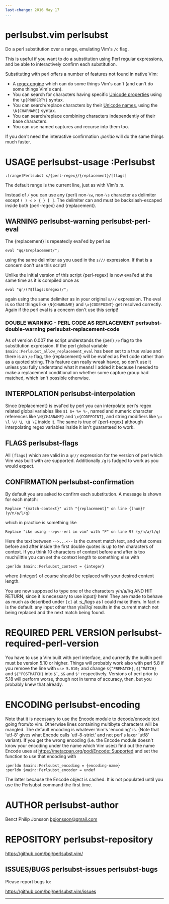 ```yaml
---
last-change: 2016 May 17
...
```


<!--
NOTE TO CONTRIBUTORS

Please note that any text in README.md with Markdown `**strong-emphasis**` will become a vimdoc `*tag-target*` and any text with Markdown `*ordinary-emphasis*` will become a vimdoc `|hot-link|`!
-->

# perlsubst.vim **perlsubst**

Do a perl substitution over a range, emulating Vim's `/c` flag.

This is useful if you want to do a substitution using Perl regular expressions, and be able to interactively confirm each substitution.

Substituting with perl offers a number of features not found in native Vim:

*   A [regex engine][] which can do some things Vim's can't (and can't do some things Vim's can).
*   You can search for characters having specific [Unicode properties][] using the `\p{PROPERTY}` syntax.
*   You can search/replace characters by their [Unicode names][], using the `\N{CHARNAME}` syntax.
*   You can search/replace combining characters independently of their base characters.
*   You can use named captures and recurse into them too.

If you don't need the interactive confirmation _:perldo_ will do the same things much faster.

[regex engine]:         <http://perldoc.perl.org/perlre.html>
[Unicode properties]:   <http://perldoc.perl.org/perluniprops.html>
[Unicode names]:        <http://perldoc.perl.org/charnames.html>

# USAGE		**perlsubst-usage** **:Perlsubst**

````
:[range]Perlsubst s/{perl-regex}/{replacement}/[flags]
````

The default range is the current line, just as with Vim's *:s*.

Instead of `/` you can use any (perl) non-`\w`, non-`\s` character as delimiter except `( ) < > { } [ ]`. The delimiter can and must be backslash-escaped inside both {perl-regex} and {replacement}.

## WARNING		**perlsubst-warning** **perlsubst-perl-eval** 

The {replacement} is repeatedly eval'ed by perl as 

````
eval "qq/$replacement/";
````

using the same delimiter as you used in the `s///` expression. If that is a concern don't use this script!

Unlike the initial version of this script {perl-regex} is now eval'ed at the same time as it is compiled once as

````
eval "qr/(?$flags:$regex)/";
````

again using the same delimiter as in your original `s///` expression. The eval is so that things like `\N{CHARNAME}` and `\x{CODEPOINT}` get resolved correctly. Again if the perl eval is a concern don't use this script!

### DOUBLE WARNING - PERL CODE AS REPLACEMENT		**perlsubst-double-warning** **perlsubst-replacement-code**

As of version 0.007 the script understands the (perl) `/e` flag to the substitution expression. If the perl global variable `$main::Perlsubst_allow_replacement_eval` has been set to a true value and there is an `/e` flag, the {replacement} will be eval'ed as Perl code rather than as a quoted string. This feature can really wreak havoc, so don't use it unless you fully understand what it means! I added it because I needed to make a replacement conditional on whether some capture group had matched, which isn't possible otherwise.

## INTERPOLATION		**perlsubst-interpolation** 

Since {replacement} is eval'ed by perl you can interpolate perl's regex related global variables like `$1 $+ %+ %-`, named and numeric character references like `\N{CHARNAME}` and `\x{CODEPOINT}`,  and string modifiers like `\u \l \U \L \Q \E` inside it. The same is true of {perl-regex} although interpolating regex variables inside it isn't guaranteed to work.

## FLAGS		**perlsubst-flags** 

All `[flags]` which are valid in a `qr//` expression for the version of perl which Vim was built with are supported. Additionally `/g` is fudged to work as you would expect.

## CONFIRMATION		**perlsubst-confirmation** 

By default you are asked to confirm each substitution. A message is shown for each match:

````
Replace "{match-context}" with "{replacement}" on line {lnum}? (y/n/a/l/q)
````

which in practice is something like
	
````
Replace "ike using -->p<--erl in vim" with "P" on line 9? (y/n/a/l/q) 
````

Here the text between `-->...<--` is the current match text, and what comes before and after inside the first double quotes is up to ten characters of context. If you think 10 characters of context before and after is too much/little you can set the context length to something else with

````
:perldo $main::Perlsubst_context = {integer}
````

where {integer} of course should be replaced with your desired context length.

You are now supposed to type one of the characters y/n/a/l/q AND HIT RETURN, since it is necessary to use _input()_ here! They are made to behave as much as described under `[c]` at _:s_flags_ as I could make them. In fact n is the default: any input other than y/a/l/q/ results in the current match not being replaced and the next match being found.


# REQUIRED PERL VERSION		**perlsubst-required-perl-version** 

You have to use a Vim built with perl interface, and currently the builtin perl must be version 5.10 or higher. Things will probably work also with perl 5.8 if you remove the line with `use 5.010;` and change `` ${^PREMATCH} ``, `` ${^MATCH} `` and `` ${^POSTMATCH} `` into `` $` ``, `$&` and `` $' `` respectively. Versions of perl prior to 5.18 will perform worse, though not in terms of accuracy, then, but you probably knew that already.

# ENCODING		**perlsubst-encoding** 

Note that it is necessary to use the Encode module to decode/encode text going from/to vim. Otherwise lines containing multibyte characters will be mangled. The default encoding is whatever Vim's 'encoding' is. (Note that 'utf-8' gives what Encode calls 'utf-8-strict' and not perl's laxer 'utf8' variant). If you get the wrong encoding (i.e. the Encode module doesn't know your encoding under the name which Vim uses) find out the name Encode uses at <https://metacpan.org/pod/Encode::Supported> and set the function to use that encoding with

````
:perldo $main::Perlsubst_encoding = {encoding-name}
:perldo $main::Perlsubst_encoder = undef
````

The latter because the Encode object is cached. It is not populated until you use the Perlsubst command the first time.

# AUTHOR		**perlsubst-author** 

Benct Philip Jonsson <bpjonsson@gmail.com>

# REPOSITORY		**perlsubst-repository** 

<https://github.com/bpj/perlsubst.vim/>

## ISSUES/BUGS		**perlsubst-issues** **perlsubst-bugs** 

Please report bugs to:

<https://github.com/bpj/perlsubst.vim/issues>

* * * *

<!-- vim: set sw=8 ts=8 sts=8 noet list: -->
